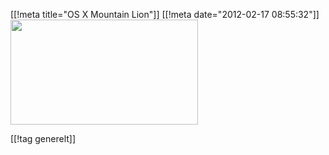 [[!meta  title="OS X Mountain Lion"]]
[[!meta  date="2012-02-17 08:55:32"]]
<a href="http://pjatt.net/images/2011/10/Screen-Shot-2012-02-16-at-10.00.34-PM.png"><img src="http://pjatt.net/images/2011/10/Screen-Shot-2012-02-16-at-10.00.34-PM-300x168.png" alt="" title="OS X Mountain Lion" width="300" height="168" class="aligncenter size-medium wp-image-1223"  /></a>

[[!tag  generelt]]